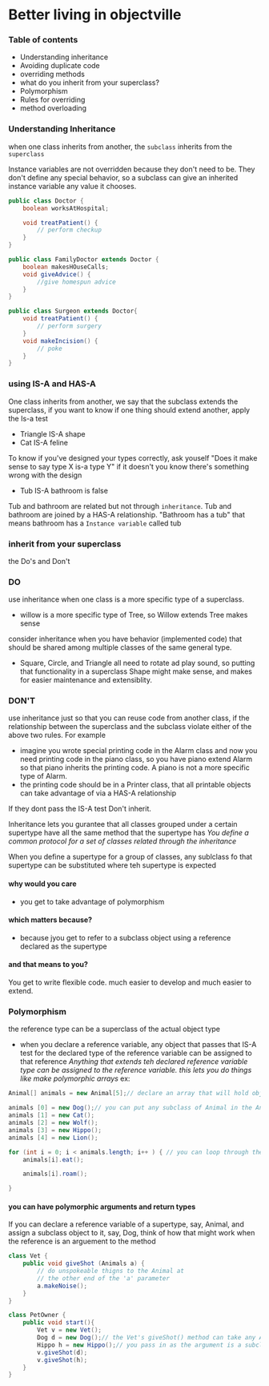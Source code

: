 # Better living in objectville

### Table of contents
- Understanding inheritance
- Avoiding duplicate code
- overriding methods
- what do you inherit from your superclass?
- Polymorphism
- Rules for overriding
- method overloading


### Understanding Inheritance
when one class inherits from another, the `subclass` inherits from the `superclass`

Instance variables are not overridden because they don't need to be. They don't define any special behavior, so a subclass can give an inherited instance variable any value it chooses.
``` java
public class Doctor {
    boolean worksAtHospital;

    void treatPatient() {
        // perform checkup
    }
}

public class FamilyDoctor extends Doctor {
    boolean makesHOuseCalls;
    void giveAdvice() {
        //give homespun advice
    }
}

public class Surgeon extends Doctor{
    void treatPatient() {
        // perform surgery
    }
    void makeIncision() {
        // poke
    }
}
```
### using IS-A and HAS-A

One class inherits from another, we say that the subclass extends the superclass, if you want to know if one thing should extend another, apply the Is-a test

- Triangle IS-A shape
- Cat IS-A feline

To know if you've designed your types correctly, ask youself "Does it make sense to say type X is-a type Y" if it doesn't you know there's something wrong with the design
- Tub IS-A bathroom is false 

Tub and bathroom are related but not through `inheritance`. Tub and bathroom are joined by a HAS-A relationship. "Bathroom has a tub" that means bathroom has a `Instance variable` called tub 

### inherit from your superclass

the Do's and Don't 
### DO 
use inheritance when one class is a more specific type of a superclass.
- willow is a more specific type of Tree, so Willow extends Tree makes sense
      
consider inheritance when you have behavior (implemented code) that should be shared among multiple classes of the same general type. 
- Square, Circle, and Triangle all need to rotate ad play sound, so putting that functionality in a superclass Shape might make sense, and makes for easier maintenance and extensiblity. 


### DON'T
use inheritance just so that you can reuse code from another class, if the relationship between the superclass and the subclass violate either of the above two rules. For example
- imagine you wrote special printing code in the Alarm class and now you need printing code in the piano class, so you have piano extend Alarm so that piano inherits the printing code. A piano is not a more specific type of Alarm.
- the printing code should be in a Printer class, that all printable objects can take advantage of via a HAS-A relationship 

If they dont pass the IS-A test Don't inherit. 


Inheritance lets you gurantee that all classes grouped under a certain supertype have all the same method that the supertype has
*You define a common protocol for a set of classes related through the inheritance*

When you define a supertype for a group of classes, any sublclass fo that supertype can be substituted where teh supertype is expected

#### why would you care
- you get to take advantage of polymorphism

#### which matters because?
- because jyou get to refer to a subclass object using a reference declared as the supertype

#### and that means to you?
You get to write flexible code. much easier to develop and much easier to extend.

### Polymorphism 

the reference type can be a superclass of the actual object type
- when you declare a reference variable, any object that passes that IS-A test for the declared type of the reference variable can be assigned to that reference
*Anything that extends teh declared reference variable type can be assigned to the reference variable. this lets you do things like make polymorphic arrays*
ex:

``` java 
Animal[] animals = new Animal[5];// declare an array that will hold objects of the type Animal

animals [0] = new Dog();// you can put any subclass of Animal in the Animal array
animals [1] = new Cat();
animals [2] = new Wolf();
animals [3] = new Hippo();
animals [4] = new Lion();

for (int i = 0; i < animals.length; i++ ) { // you can loop through the array and call one of the Animal-class methods, and every object does the right thing.
    animals[i].eat();

    animals[i].roam();

}
```

#### you can have polymorphic arguments and return types
If you can declare a reference variable of a supertype, say, Animal, and assign a subclass object to it, say, Dog, think of how that might work when the reference is an arguement to the method

``` java 
class Vet {
    public void giveShot (Animals a) {
        // do unspokeable thigns to the Animal at
        // the other end of the 'a' parameter 
        a.makeNoise();
    }
}

class PetOwner {
    public void start(){
        Vet v = new Vet();
        Dog d = new Dog();// the Vet's giveShot() method can take any Animal you give it. As long as the object
        Hippo h = new Hippo();// you pass in as the argument is a subclass of Animal, it will work. 
        v.giveShot(d);
        v.giveShot(h);
    }
}

```